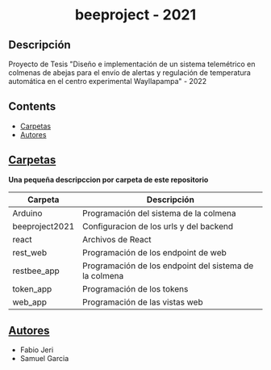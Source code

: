  
<h1 align="center">beeproject - 2021</h1>


## Descripción

Proyecto de Tesis "Diseño e implementación de un sistema telemétrico en colmenas de abejas para el envío de alertas y regulación de temperatura automática en el centro experimental Wayllapampa" - 2022


## Contents

- [Carpetas](#Carpetas)
- [Autores](#Autores)
 
## [Carpetas](#Carpetas)
 <b><a id="">Una pequeña descripccion por carpeta de  este repositorio</a></b>

 Carpeta                                             |       Descripción                                                               |
  | --------------------------------------------------- | ------------------------------------------------------------------------ |
  |Arduino   | Programación del sistema de la colmena     |
  | beeproject2021| Configuracion de los urls y del backend |
  |react|Archivos de React |
  | rest_web|Programación de los endpoint de web |
  | restbee_app | Programación de los endpoint del sistema de la colmena  |
  |  token_app| Programación de los tokens |
  |web_app| Programación de las vistas web |
   
  


## [Autores](#Autores) ##
+ Fabio Jeri
+ Samuel Garcia
 
 
